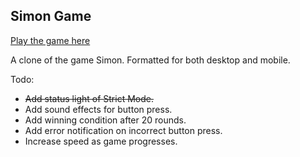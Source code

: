 ## Simon Game

[Play the game here](https://beeboobeep.github.io/simon-clone)

A clone of the game Simon. Formatted for both desktop and mobile.

Todo:
- ~~Add status light of Strict Mode.~~
- Add sound effects for button press.
- Add winning condition after 20 rounds.
- Add error notification on incorrect button press.
- Increase speed as game progresses.
